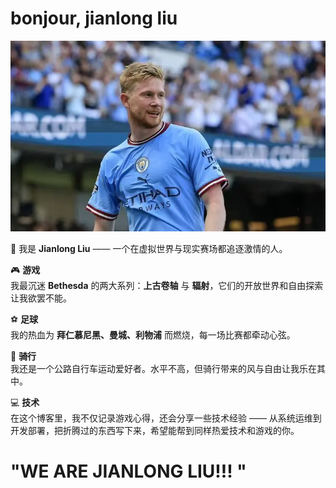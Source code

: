 # bonjour, jianlong liu

![](./cover.webp)

👑 我是 **Jianlong Liu** —— 一个在虚拟世界与现实赛场都追逐激情的人。  

🎮 **游戏**  
我最沉迷 **Bethesda** 的两大系列：**上古卷轴** 与 **辐射**，它们的开放世界和自由探索让我欲罢不能。  

⚽ **足球**  
我的热血为 **拜仁慕尼黑、曼城、利物浦** 而燃烧，每一场比赛都牵动心弦。  

🚴 **骑行**  
我还是一个公路自行车运动爱好者。水平不高，但骑行带来的风与自由让我乐在其中。  

💻 **技术**  
在这个博客里，我不仅记录游戏心得，还会分享一些技术经验 —— 从系统运维到开发部署，把折腾过的东西写下来，希望能帮到同样热爱技术和游戏的你。  


# "WE ARE JIANLONG LIU!!! "